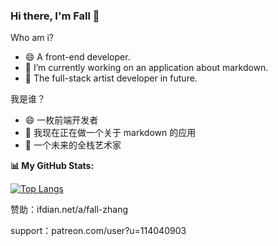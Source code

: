 ### Hi there, I'm Fall 👋

Who am i?

- 😄 A front-end developer.
- 🔭 I’m currently working on an application about markdown.
- 🌱 The full-stack artist developer in future. 

我是谁？

- 😄 一枚前端开发者
- 🔭 我现在正在做一个关于 markdown 的应用
- 🌱 一个未来的全栈艺术家

**📊 My GitHub Stats:**

[![Top Langs](https://github-readme-stats.vercel.app/api/top-langs/?username=fall-zhang&layout=compact&hide_border=true&theme=radical)](https://github.com/anuraghazra/github-readme-stats)

赞助：ifdian.net/a/fall-zhang

support：patreon.com/user?u=114040903
<!--
**fall-zhang/fall-zhang** is a ✨ _special_ ✨ repository because its `README.md` (this file) appears on your GitHub profile.

Here are some ideas to get you started:

- 🔭 I’m currently working on ...
- 🌱 I’m currently learning ...
- 👯 I’m looking to collaborate on ...
- 🤔 I’m looking for help with ...
- 💬 Ask me about ...
- 📫 How to reach me: ...
- 😄 Pronouns: ...
- ⚡ Fun fact: ...
-->

